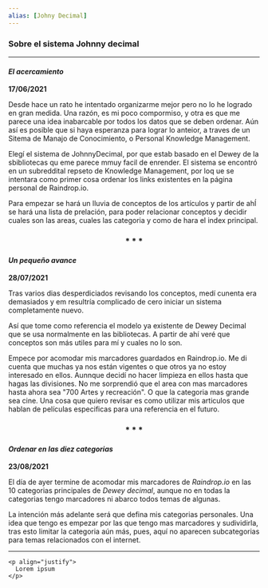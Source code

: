 ```yaml
---
alias: [Johny Decimal]
---
```


### Sobre el sistema Johnny decimal
---

#### _El acercamiento_
**17/06/2021**  

Desde hace un rato he intentado organizarme mejor pero no lo he logrado en gran medida. Una razón, es mi poco compormiso, y otra es que me parece una idea inabarcable por todos los datos que se deben ordenar. Aún así es posible que si haya esperanza para lograr lo anteior, a traves de un Sitema de Manajo de Conocimiento, o Personal Knowledge Management.

Elegí el sistema de JohnnyDecimal, por que estab basado en el Dewey de la sbibliotecas qu eme parece mmuy facil de enrender. El sistema se encontró en un subreddital repseto de Knowledge Management, por loq ue se intentara como primer cosa ordenar los links existentes en la página personal de Raindrop.io. 

Para empezar se hará un lluvia de conceptos de los artículos  y partir de ahÍ se hará una lista de prelación, para poder relacionar conceptos y decidir  cuales son las areas, cuales las categoria y como de hara el index principal.


<div align='center'>
   <h3> * * * </h3>
</div>

#### _Un pequeño avance_
**28/07/2021**

Tras varios dias desperdiciados revisando los conceptos, medí cunenta era demasiados y em resultría complicado de cero iniciar un sistema completamente nuevo.

Así que tome como referencia el modelo ya existente de Dewey Decimal que se usa normalmente en las bibliotecas. A partir de ahí veré que conceptos son más utiles para mí y cuales no lo son.

Empece por acomodar mis marcadores guardados en Raindrop.io. Me di cuenta que muchas ya nos están vigentes o que otros ya no estoy interesado en ellos. Aunnque decidí no hacer limpieza en ellos hasta que hagas las divisiones. No me sorprendió que el area con mas marcadores hasta ahora sea "700 Artes y recreación". O que la categoria mas grande sea cine. Una cosa que quiero revisar es como utilizar mis articulos que hablan de películas especificas para una referencia en el futuro.

<div align='center'>
	<h3> * * * </h3>
</div>

#### _Ordenar en las diez categorias_
**23/08/2021**


El día de ayer termine de acomodar mis marcadores de _Raindrop.io_ en las 10 categorias principales de _Dewey decimal_, aunque no en todas la categorias tengo marcadores ni abarco todos temas de algunas. 

La intención más adelante será que defina mis categorias personales. Una idea que tengo es empezar por las que tengo mas marcadores y sudividirla, tras esto limitar la categoria aún más, pues, aquí no aparecen subcategorias para temas relacionados con el internet.

---

```
<p align="justify">
  Lorem ipsum
</p>
```
